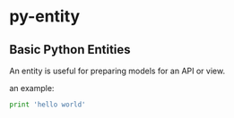 py-entity
========

Basic Python Entities
----------------------

An entity is useful for preparing models for an API or view.

an example:

```python
print 'hello world'
```
